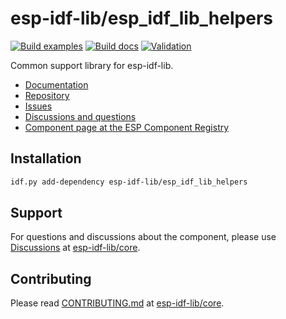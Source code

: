 # esp-idf-lib/esp_idf_lib_helpers

[![Build examples](https://github.com/esp-idf-lib/esp_idf_lib_helpers/actions/workflows//build.yml/badge.svg)](https://github.com/esp-idf-lib/esp_idf_lib_helpers/actions/workflows//build.yml)
[![Build docs](https://github.com/esp-idf-lib/esp_idf_lib_helpers/actions/workflows//build-docs.yml/badge.svg)](https://github.com/esp-idf-lib/esp_idf_lib_helpers/actions/workflows//build-docs.yml)
[![Validation](https://github.com/esp-idf-lib/esp_idf_lib_helpers/actions/workflows//validate-component.yml/badge.svg)](https://github.com/esp-idf-lib/esp_idf_lib_helpers/actions/workflows//validate-component.yml)

Common support library for esp-idf-lib.

* [Documentation](https://esp-idf-lib.github.io/esp_idf_lib_helpers/)
* [Repository](https://github.com/esp-idf-lib/esp_idf_lib_helpers)
* [Issues](https://github.com/esp-idf-lib/esp_idf_lib_helpers/issues)
* [Discussions and questions](https://github.com/esp-idf-lib/core/discussions)
* [Component page at the ESP Component Registry](https://components.espressif.com/components/esp-idf-lib/esp_idf_lib_helpers)

## Installation

```sh
idf.py add-dependency esp-idf-lib/esp_idf_lib_helpers
```

## Support

For questions and discussions about the component, please use
[Discussions](https://github.com/esp-idf-lib/core/discussions)
at [esp-idf-lib/core](https://github.com/esp-idf-lib/core).

## Contributing

Please read [CONTRIBUTING.md](https://github.com/esp-idf-lib/core/blob/main/CONTRIBUTING.md)
at [esp-idf-lib/core](https://github.com/esp-idf-lib/core).

